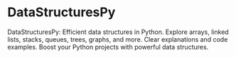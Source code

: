 # DataStructuresPy
DataStructuresPy: Efficient data structures in Python. Explore arrays, linked lists, stacks, queues, trees, graphs, and more. Clear explanations and code examples. Boost your Python projects with powerful data structures.
